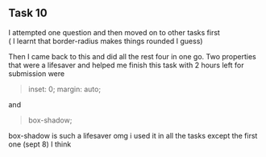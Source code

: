 ## Task 10

I attempted one question and then moved on to other tasks first  
( I learnt that border-radius makes things rounded I guess)  
   
Then I came back to this and did all the rest four in one go.
Two properties that were a lifesaver and helped me finish this task with 2 hours left for submission were  
  
> inset: 0; margin: auto;
  
and
  
>box-shadow;

box-shadow is such a lifesaver omg i used it in all the tasks except the first one (sept 8) I think

